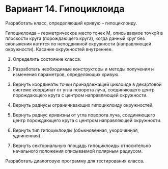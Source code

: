 # Вариант 14. Гипоциклоида

Разработать класс, определяющий кривую – гипоциклоиду.

Гипоциклоида – геометрическое место точек М, описываемое точкой в плоскости круга (порождающего круга), когда данный круг без скольжения катится по неподвижной окружности (направляющей окружности). Касание окружностей внутреннее.

1) Определить состояние класса.

2) Разработать необходимые конструкторы и методы получения и изменения параметров, определяющих кривую.

3) Вернуть координаты точки принадлежащей циклоиде в декартовой системе координат от угла поворота луча, соединяющего центр порождающего круга с центром направляющей окружности.

4) Вернуть радиусы ограничивающих гипоциклоиду окружностей.

5) Вернуть радиус кривизны от угла поворота луча, соединяющего центр порождающего круга с центром направляющей окружности.

6) Вернуть тип гипоциклоиды (обыкновенная, укороченная, удлиненная).

7) Вернуть секториальную площадь гипоциклоиды относительно начального положения описываемой полярным радиусом.

Разработать диалоговую программу для тестирования класса.